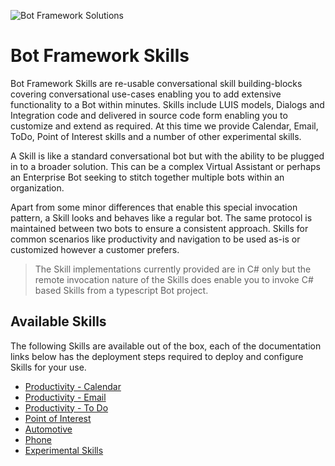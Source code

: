 ![Bot Framework Solutions](../media/bot_framework_solutions_header.png)

# Bot Framework Skills

Bot Framework Skills are re-usable conversational skill building-blocks covering conversational use-cases enabling you to add extensive functionality to a Bot within minutes. Skills include LUIS models, Dialogs and Integration code and delivered in source code form enabling you to customize and extend as required. At this time we provide Calendar, Email, ToDo, Point of Interest skills and a number of other experimental skills.

A Skill is like a standard conversational bot but with the ability to be plugged in to a broader solution. This can be a complex Virtual Assistant or perhaps an Enterprise Bot seeking to stitch together multiple bots within an organization.

Apart from some minor differences that enable this special invocation pattern, a Skill looks and behaves like a regular bot. The same protocol is maintained between two bots to ensure a consistent approach. Skills for common scenarios like productivity and navigation to be used as-is or customized however a customer prefers.

>The Skill implementations currently provided are in C# only but the remote invocation nature of the Skills does enable you to invoke C# based Skills from a typescript Bot project.

## Available Skills

The following Skills are available out of the box, each of the documentation links below has the deployment steps required to deploy and configure Skills for your use.

- [Productivity - Calendar](../reference/skills/productivity-calendar.md)
- [Productivity - Email](../reference/skills/productivity-email.md)
- [Productivity - To Do](../reference/skills/productivity-todo.md)
- [Point of Interest](../reference/skills/pointofinterest.md)
- [Automotive](../reference/skills/automotive.md)
- [Phone](../reference/skills/phone.md)
- [Experimental Skills](../reference/skills/experimental.md)

